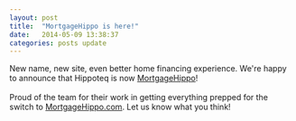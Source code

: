 ```yaml
---
layout: post
title:  "MortgageHippo is here!"
date:   2014-05-09 13:38:37
categories: posts update
---
```


New name, new site, even better home financing experience. We're happy to announce that Hippoteq is now [MortgageHippo][mortgagehippo]!  
<br>
Proud of the team for their work in getting everything prepped for the switch to [MortgageHippo.com][mortgagehippo]. Let us know what you think!

[mortgagehippo]: https://www.mortgagehippo.com

